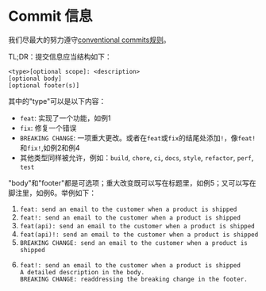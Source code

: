 # Commit 信息
我们尽最大的努力遵守[conventional commits规则](https://www.conventionalcommits.org/en/v1.0.0/#summary)。

TL;DR：提交信息应当结构如下：

```
<type>[optional scope]: <description>
[optional body]
[optional footer(s)]
```

其中的"type"可以是以下内容：

- `feat`: 实现了一个功能，如例1
- `fix`: 修复一个错误
- `BREAKING CHANGE`: 一项重大更改。或者在`feat`或`fix`的结尾处添加`!`，像`feat!`和`fix!`,如例2和例4
- 其他类型同样被允许，例如：`build`, `chore`, `ci`, `docs`, `style`, `refactor`, `perf`, `test`

"body"和"footer"都是可选项；重大改变既可以写在标题里，如例5；又可以写在脚注里，如例6。举例如下：

1. `feat: send an email to the customer when a product is shipped`
2. `feat!: send an email to the customer when a product is shipped`
3. `feat(api): send an email to the customer when a product is shipped`
4. `feat(api)!: send an email to the customer when a product is shipped`
5. `BREAKING CHANGE: send an email to the customer when a product is shipped`
6. ```
   feat!: send an email to the customer when a product is shipped
   A detailed description in the body.
   BREAKING CHANGE: readdressing the breaking change in the footer.
   ```
<!-- todo -->
